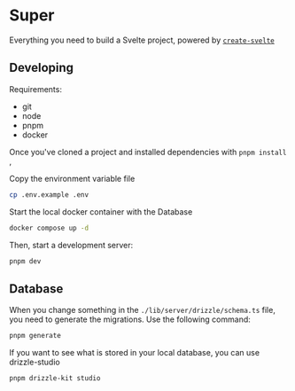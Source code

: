 # Super

Everything you need to build a Svelte project, powered by [`create-svelte`](https://github.com/sveltejs/kit/tree/main/packages/create-svelte)

## Developing

Requirements:

- git
- node
- pnpm
- docker

Once you've cloned a project and installed dependencies with `pnpm install` ,

Copy the environment variable file

```bash
cp .env.example .env
```

Start the local docker container with the Database

```bash
docker compose up -d
```

Then, start a development server:

```bash
pnpm dev
```

## Database

When you change something in the `./lib/server/drizzle/schema.ts` file, you need to generate the migrations.
Use the following command:

```bash
pnpm generate
```

If you want to see what is stored in your local database, you can use drizzle-studio

```bash
pnpm drizzle-kit studio
```
